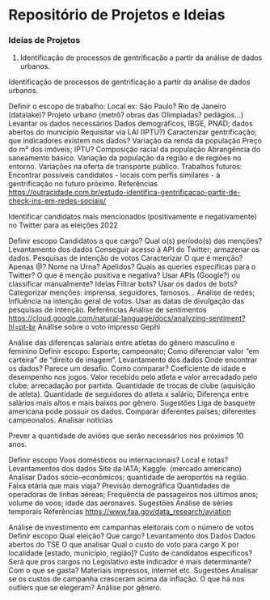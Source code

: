 # Repositório de Projetos e Ideias


### Ideias de Projetos

1. Identificação de processos de gentrificação a partir da análise de dados urbanos.


Identificação de processos de gentrificação a partir da análise de dados urbanos.

Definir o escopo de trabalho:
Local ex: São Paulo? Rio de Janeiro (datalake)?
Projeto urbano (metrô? obras das Olimpíadas? pedágios...)
Levantar os dados necessários
Dados demográficos, IBGE, PNAD; dados abertos do município
Requisitar via LAI (IPTU?)
Caracterizar gentrificação; que indicadores existem nos dados?
Variação da renda da população
Preço do m² dos imóveis; IPTU?
Composição racial da população
Abrangência do saneamento básico.
Variação da população da região e de regiões no entorno.
Variações na oferta de transporte público.
Trabalhos futuros:
Encontrar possíveis candidatos - locais com perfis similares - à gentrificação no futuro próximo.
Referências
https://outracidade.com.br/estudo-identifica-gentrificacao-partir-de-check-ins-em-redes-sociais/

Identificar candidatos mais mencionados (positivamente e negativamente) no Twitter para as eleições 2022

Definir escopo
Candidatos a que cargo? Qual o(s) período(s) das menções?
Levantamento dos dados
Conseguir acesso à API do Twitter; armazenar os dados.
Pesquisas de intenção de votos
Caracterizar
O que é menção? Apenas @? Nome na Urna? Apelidos?
Quais as queries específicas para o Twitter?
O que é menção positiva e negativa? Usar APIs (Google?) ou classificar manualmente?
Ideias
Filtrar bots? Usar os dados de bots?
Categorizar menções: imprensa, seguidores, famosos…
Análise de redes;
Influência na intenção geral de votos.
Usar as datas de divulgação das pesquisas de intenção.
Referências
Análise de sentimentos
https://cloud.google.com/natural-language/docs/analyzing-sentiment?hl=pt-br 
Análise sobre o voto impresso
Gephi

Análise das diferenças salariais entre atletas do gênero masculino e feminino
Definir escopo:
Esporte; campeonato; 
Como diferenciar valor “em carteira” de “direito de imagem”.
Levantamento dos dados
Onde encontrar os dados? Parece um desafio.
Como comparar?
Coeficiente de idade e desempenho nos jogos.
Valor recebido pelo atleta e valor arrecadado pelo clube; arrecadação por partida.
Quantidade de trocas de clube (aquisição de atleta).
Quantidade de seguidores do atleta x salário;
Diferença entre salários mais altos e mais baixos por gênero.
Sugestões
Liga de basquete americana pode possuir os dados.
Comparar diferentes países; diferentes campeonatos.
Analisar notícias


Prever a quantidade de aviões que serão necessários nos próximos 10 anos.

Definir escopo
Voos domésticos ou internacionais? Local e rotas?
Levantamentos dos dados
Site da IATA; Kaggle. (mercado americano)
Analisar
Dados sócio-econômicos; quantidade de aeroportos na região.
Faixa etária que mais viaja? Previsão demográfica
Quantidades de operadoras de linhas aéreas;
Frequência de passageiros nos últimos anos; volume de voos; idade das aeronaves.
Sugestões
Análise de séries temporais
Referências
https://www.faa.gov/data_research/aviation 

Análise de investimento em campanhas eleitorais com o número de votos
Definir escopo
Qual eleição? Que cargo? 
Levantamento dos Dados
Dados abertos do TSE
O que analisar
Qual o custo do voto para cargo X por localidade [estado, município, região]?
Custo de candidatos específicos?
Será que pros cargos no Legislativo este indicador é mais determinante?
Com o que se gasta? Materiais impressos, internet etc.
Sugestões
Analisar se os custos de campanha cresceram acima da inflação.
O que há nos outliers que se elegeram?
Análise por gênero.


